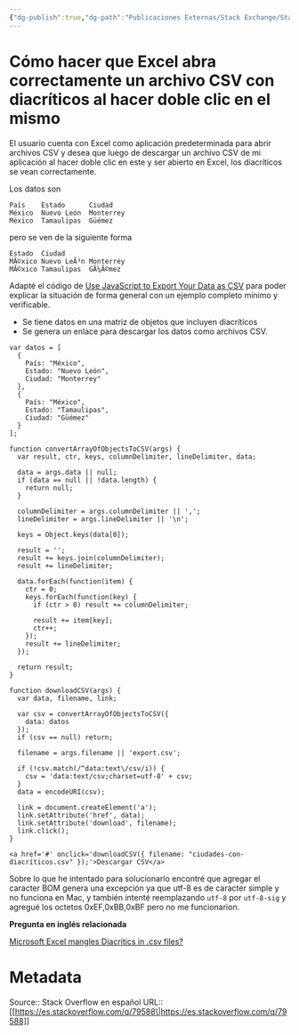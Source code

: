 ```yaml
---
{"dg-publish":true,"dg-path":"Publicaciones Externas/Stack Exchange/Stack Overflow en español/es.stackoverflow.com-79588.md","permalink":"/publicaciones-externas/stack-exchange/stack-overflow-en-espanol/es-stackoverflow-com-79588/","title":"Cómo hacer que Excel abra correctamente un archivo CSV con diacríticos al hacer doble clic en el mismo","hide":true,"noteIcon":"default","created":"2024-04-03T12:49:10.759-06:00","updated":"2024-04-05T16:43:51.317-06:00"}
---
```


# Cómo hacer que Excel abra correctamente un archivo CSV con diacríticos al hacer doble clic en el mismo

El usuario cuenta con Excel como aplicación predeterminada para abrir archivos CSV y desea que luego de descargar un archivo CSV de mi aplicación al hacer doble clic en este y ser abierto en Excel, los diacríticos se vean correctamente.

Los datos son 

<!-- language: lang-none -->

    País	Estado		Ciudad
    México	Nuevo León	Monterrey
    México	Tamaulipas	Güémez

pero se ven de la siguiente forma

<!-- language: lang-none -->

    Estado	Ciudad	
    MÃ©xico	Nuevo LeÃ³n	Monterrey
    MÃ©xico	Tamaulipas	GÃ¼Ã©mez

Adapté el código de [Use JavaScript to Export Your Data as CSV][1] para poder explicar la situación de forma general con un ejemplo completo mínimo y verificable.

- Se tiene datos en una matriz de objetos que incluyen diacríticos
- Se genera un enlace para descargar los datos como archivos CSV.


<!-- begin snippet: js hide: false console: true babel: false -->

<!-- language: lang-js -->

    var datos = [
      {
        País: "México",
        Estado: "Nuevo León",
        Ciudad: "Monterrey"
      },
      {
        País: "México",
        Estado: "Tamaulipas",
        Ciudad: "Güémez"
      }
    ];

    function convertArrayOfObjectsToCSV(args) {
      var result, ctr, keys, columnDelimiter, lineDelimiter, data;

      data = args.data || null;
      if (data == null || !data.length) {
        return null;
      }

      columnDelimiter = args.columnDelimiter || ',';
      lineDelimiter = args.lineDelimiter || '\n';

      keys = Object.keys(data[0]);

      result = '';
      result += keys.join(columnDelimiter);
      result += lineDelimiter;

      data.forEach(function(item) {
        ctr = 0;
        keys.forEach(function(key) {
          if (ctr > 0) result += columnDelimiter;

          result += item[key];
          ctr++;
        });
        result += lineDelimiter;
      });

      return result;
    }

    function downloadCSV(args) {
      var data, filename, link;

      var csv = convertArrayOfObjectsToCSV({
        data: datos
      });
      if (csv == null) return;

      filename = args.filename || 'export.csv';

      if (!csv.match(/^data:text\/csv/i)) {
        csv = 'data:text/csv;charset=utf-8' + csv;
      }
      data = encodeURI(csv);

      link = document.createElement('a');
      link.setAttribute('href', data);
      link.setAttribute('download', filename);
      link.click();
    }

<!-- language: lang-html -->

    <a href='#' onclick='downloadCSV({ filename: "ciudades-con-diacríticos.csv" });'>Descargar CSV</a>

<!-- end snippet -->

Sobre lo que he intentado para solucionarlo encontré que agregar el caracter BOM genera una excepción ya que utf-8 es de caracter simple y no funciona en Mac, y también intenté reemplazando `utf-8` por `utf-8-sig` y agregué los octetos 0xEF,0xBB,0xBF pero no me funcionarion.

**Pregunta en inglés relacionada**

[Microsoft Excel mangles Diacritics in .csv files?][2]


  [1]: https://halistechnology.com/2015/05/28/use-javascript-to-export-your-data-as-csv/
  [2]: https://stackoverflow.com/q/155097/1595451

# Metadata
Source:: Stack Overflow en español
URL:: [[https://es.stackoverflow.com/q/79588\|https://es.stackoverflow.com/q/79588]]


